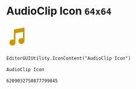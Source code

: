 # AudioClip Icon `64x64`
<img src="/img/AudioClip%20Icon.png" width=64 height=64>

``` CSharp
EditorGUIUtility.IconContent("AudioClip Icon")
```
```
AudioClip Icon
```
```
6209032750877799845
```
